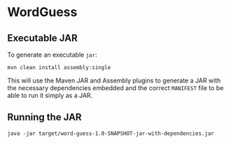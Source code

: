 # WordGuess

## Executable JAR

To generate an executable `jar`:

```
mvn clean install assembly:single
```

This will use the Maven JAR and Assembly plugins to generate a JAR with the necessary dependencies embedded and the correct `MANIFEST` file to be able to run it simply as a JAR.

## Running the JAR

```
java -jar target/word-guess-1.0-SNAPSHOT-jar-with-dependencies.jar
```
